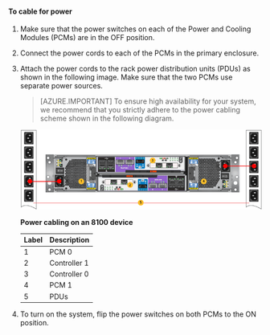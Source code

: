 <properties 
   pageTitle="Cable your StorSimple 8100 for power | Microsoft Azure"
   description="Explains how to attach the power cables and then turn on a StorSimple 8100 device for the first time."
   services="storsimple"
   documentationCenter=""
   authors="alkohli"
   manager="carolz"
   editor="" />
<tags 
   ms.service="storsimple"
   ms.devlang="NA"
   ms.topic="article"
   ms.tgt_pltfrm="NA"
   ms.workload="TBD"
   ms.date="08/06/2015"
   ms.author="alkohli" />

#### To cable for power

1. Make sure that the power switches on each of the Power and Cooling Modules (PCMs) are in the OFF position.

2. Connect the power cords to each of the PCMs in the primary enclosure.

3. Attach the power cords to the rack power distribution units (PDUs) as shown in the following image. Make sure that the two PCMs use separate power sources.

    >[AZURE.IMPORTANT] To ensure high availability for your system, we recommend that you strictly adhere to the power cabling scheme shown in the following diagram. 

    ![Cable your 2U device for power](./media/storsimple-cable-8100-for-power/HCSCableYour2UDeviceforPower.png)

    **Power cabling on an 8100 device**

    |Label|Description|
    |:----|:----------|
    |1|PCM 0|
    |2|Controller 1|
    |3|Controller 0|
    |4|PCM 1|
    |5|PDUs|

4. To turn on the system, flip the power switches on both PCMs to the ON position.
